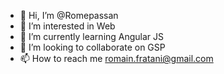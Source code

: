 - 👋 Hi, I’m @Romepassan
- 👀 I’m interested in Web 
- 🌱 I’m currently learning Angular JS
- 💞️ I’m looking to collaborate on GSP
- 📫 How to reach me romain.fratani@gmail.com

